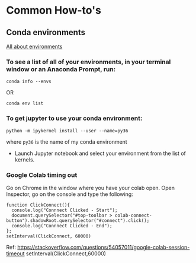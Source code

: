 # Common How-to's

## Conda environments
[All about environments](https://docs.conda.io/projects/conda/en/latest/user-guide/tasks/manage-environments.html#viewing-a-list-of-your-environments)

### To see a list of all of your environments, in your terminal window or an Anaconda Prompt, run:
```
conda info --envs
```
OR
```
conda env list
```

### **To get jupyter to use your conda environment:**
```
python -m ipykernel install --user --name=py36
```
where `py36` is the name of my conda environment
* Launch Jupyter notebook and select your environment from the list of kernels. 


### Google Colab timing out 
Go on Chrome in the window where you have your colab open. Open Inspector, go on the console and type the following: 
```
function ClickConnect(){
  console.log("Connnect Clicked - Start"); 
  document.querySelector("#top-toolbar > colab-connect-button").shadowRoot.querySelector("#connect").click();
  console.log("Connnect Clicked - End"); 
};
setInterval(ClickConnect, 60000)
```

Ref: https://stackoverflow.com/questions/54057011/google-colab-session-timeout
setInterval(ClickConnect,60000)
